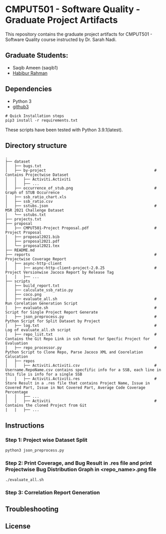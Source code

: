 # CMPUT501 - Software Quality - Graduate Project Artifacts
This repository contains the graduate project artifacts for CMPUT501 - Software Quality course instructed by Dr. Sarah Nadi.

## Graduate Students:
 - Saqib Ameen (saqib1)
 - [Habibur Rahman](https://habibrahman.me) 

## Dependencies
 - Python 3
 - [github3](https://github.com/sigmavirus24/github3.py)
 ````shell
 # Quick Installation steps
 pip3 install -r requirements.txt
 ````
 These scripts have been tested with Python 3.9.1(latest).
 
## Directory structure

```
.
├── dataset                                                       
│   ├── bugs.txt
│   ├── by-project                                                # Contains Projectwise Dataset
│   │   ├── Activiti.Activiti                                     
│   │   ├── ...
│   ├── occurrence_of_stub.png                                    # Graph of STUB Occurrence
│   ├── ssb_ratio_chart.xls
│   ├── ssb_ratio.csv
│   ├── sstubs.json                                               # MSR 2021 Challenge Dataset
│   └── sstubs.txt
├── projects.txt
├── proposal
│   ├── CMPUT501-Project Proposal.pdf                             # Project Proposal
│   ├── proposal2021.bib
│   ├── proposal2021.pdf
│   └── proposal2021.tex
├── README.md
├── reports                                                       # Projectwise Coverage Report
│   ├── async-http-client
│   │   ├── async-http-client-project-2.0.25                      # Project Versionwise Jacoco Report by Release Tag
│   │   ├── ...
├── scripts
│   ├── build_report.txt
│   ├── calculate_ssb_ratio.py
│   ├── coco.png
│   ├── evaluate_all.sh                                           # Run Corelation Generation Script
│   ├── evaluate.sh                                               # Script for Single Project Report Generate
│   ├── json_preprocess.py                                        # Python Script for Split Dataset by Project
│   ├── log.txt                                                   # Log of evaluate_all.sh script
│   ├── repo_list.txt                                             # Contains the Git Repo Link in ssh format for Specfic Project for Evaluation
│   ├── repo_processor.py                                         # Python Script to Clone Repo, Parse Jacoco XML and Coorelation Calucation
│   ├── repos
│   │   ├── Activiti.Activiti.csv                                 # Username.RepoName.csv contains specfific info for a SSB, each line in this file is info for a single SSB
│   │   ├── Activiti.Activiti.res                                 # Store Result in a .res file that contains Project Name, Issue in Covered Part, Issue in Not Covered Part, Average Code Coverage Percentage
│   │   ├── ...
│   │   ├── Activiti                                              # Contains the cloned Project from Git
|   |   ├── ...
```
## Instructions
### Step 1: Project wise Dataset Split
```shell
python3 json_preprocess.py
```
### Step 2: Print Coverage, and Bug Result in .res file and print Projectwise Bug Distribution Graph in <repo_name>.png file
```shell
./evaluate_all.sh
```
### Step 3: Correlation Report Generation

## Troubleshooting

## License

